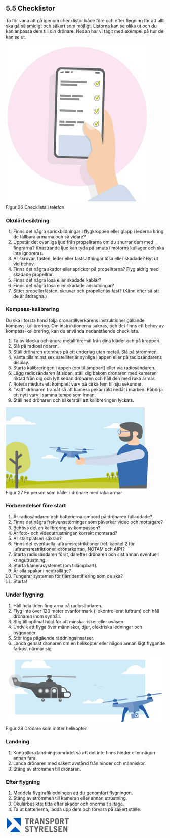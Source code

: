 ## 5.5 Checklistor

Ta för vana att gå igenom checklistor både före och efter flygning för att allt ska gå så smidigt och säkert som möjligt. Listorna kan se olika ut och du kan anpassa dem till din drönare. Nedan har vi tagit med exempel på hur de kan se ut.

![Figur 26 Checklista i telefon](./A1A3_SE-sv/Figur_026.png)  
Figur 26 Checklista i telefon

### Okulärbesiktning

1. Finns det några sprickbildningar i flygkroppen eller glapp i lederna kring de fällbara armarna och så vidare?
2. Uppstår det ovanliga ljud från propellrarna om du snurrar dem med fingrarna?
Knastrande ljud kan tyda på smuts i motorns kullager och ska inte ignoreras.
3. Är skruvar, fästen, leder eller fastsättningar lösa eller skadade? Byt ut vid behov.
4. Finns det några skador eller sprickor på propellrarna? Flyg aldrig med skadade propellrar.
5. Finns det några lösa eller skadade kablar?
6. Finns det några lösa eller skadade anslutningar?
7. Sitter propellerfästen, skruvar och propellerlås fast? (Känn efter så att de är åtdragna.)

### Kompass-kalibrering

Du ska i första hand följa drönartillverkarens instruktioner gällande kompass-kalibrering. Om instruktionerna saknas, och det finns ett behov av kompass-kalibrering, kan du använda
nedanstående checklista.

1. Ta av klocka och andra metallföremål från dina kläder och på kroppen.
2. Slå på radiosändaren.
3. Ställ drönaren utomhus på ett underlag utan metall. Slå på strömmen.
4. Vänta tills minst sex satelliter är synliga i appen eller på radiosändarens display.
5. Starta kalibreringen i appen (om tillämpbart) eller via radiosändaren.
6. Lägg radiosändaren åt sidan, ställ dig bakom drönaren med kameran riktad från dig och lyft sedan drönaren och håll den med raka armar.
7. Rotera medurs ett komplett varv på cirka fem till sju sekunder.
8. ”Vält” drönaren framåt så att kamera pekar rakt nedåt i marken. Påbörja ett nytt varv i samma tempo som innan.
9. Ställ ned drönaren och säkerställ att kalibreringen lyckats.

![Figur 27 En person som håller i drönare med raka armar](./A1A3_SE-sv/Figur_027.png)  
Figur 27 En person som håller i drönare med raka armar

### Förberedelser före start

1. Är radiosändaren och batterierna ombord på drönaren fulladdade?
2. Finns det några frekvensstörningar som påverkar video och mottagare?
3. Behövs det en kalibrering av kompassen?
4. Är foto- och videoutrustningen korrekt monterad?
5. Är startplatsen säkrad?
6. Finns det eventuella luftrumsrestriktioner (ref. kapitel 2 för luftrumsrestriktioner, drönarkartan, NOTAM och AIP)?
7. Starta radiosändaren först, därefter drönaren och sist annan eventuell kringutrustning.
8. Starta kamerasystemet (om tillämpbart).
9. Är alla spakar i neutralläge?
10. Fungerar systemen för fjärridentifiering som de ska?
11. Starta!

### Under flygning

1. Håll hela tiden fingrarna på radiosändaren.
2. Flyg inte över 120 meter ovanför mark (i okontrollerat luftrum) och håll drönaren inom synhåll.
3. Stig till optimal höjd för att minska risker eller oväsen.
4. Undvik att flyga över människor, djur, elektriska ledningar och byggnader.
5. Stör inga pågående räddningsinsatser.
6. Landa genast drönaren om en helikopter eller någon annan lågt flygande farkost närmar sig.

![Figur 28 Drönare som möter helikopter](./A1A3_SE-sv/Figur_028.png)  
Figur 28 Drönare som möter helikopter

### Landning

1. Kontrollera landningsområdet så att det inte finns hinder eller någon annan fara.
2. Landa drönaren med säkert avstånd från hinder och människor.
3. Stäng av strömmen till drönaren.

### Efter flygning

1. Meddela flygtrafikledningen att du genomfört flygningen.
2. Stäng av strömmen till kameran eller annan utrustning.
3. Okulärbesikta: titta efter skador och onormalt slitage.
4. Ta ut batterierna, ladda upp dem och förvara på säkert ställe.

![Transport Styrelsen](./images/Logga.png)  

